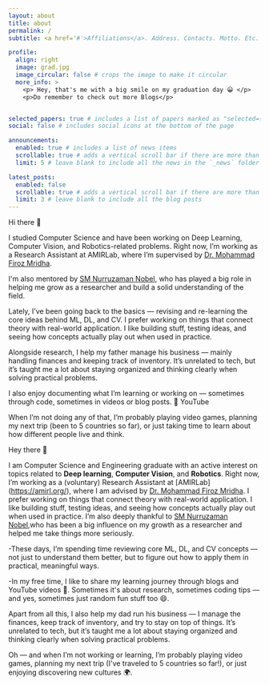 ```yaml
---
layout: about
title: about
permalink: /
subtitle: <a href='#'>Affiliations</a>. Address. Contacts. Motto. Etc.

profile:
  align: right
  image: grad.jpg
  image_circular: false # crops the image to make it circular
  more_info: >
    <p> Hey, that's me with a big smile on my graduation day 😀 </p>
    <p>Do remember to check out more Blogs</p>


selected_papers: true # includes a list of papers marked as "selected={true}"
social: false # includes social icons at the bottom of the page

announcements:
  enabled: true # includes a list of news items
  scrollable: true # adds a vertical scroll bar if there are more than 3 news items
  limit: 5 # leave blank to include all the news in the `_news` folder

latest_posts:
  enabled: false
  scrollable: true # adds a vertical scroll bar if there are more than 3 new posts items
  limit: 3 # leave blank to include all the blog posts
---
```



Hi there 👋

I studied Computer Science and have been working on Deep Learning, Computer Vision, and Robotics-related problems. Right now, I’m working as a Research Assistant at AMIRLab, where I’m supervised by [Dr. Mohammad Firoz Mridha](https://www.aiub.edu/faculty-list/faculty-profile?q=firoz.mridha#firoz.mridha@aiub.edu). 

I'm also mentored by [SM Nurruzaman Nobel](https://www.linkedin.com/in/iamnobel/?originalSubdomain=my), who has played a big role in helping me grow as a researcher and build a solid understanding of the field.

Lately, I’ve been going back to the basics — revising and re-learning the core ideas behind ML, DL, and CV. I prefer working on things that connect theory with real-world application. I like building stuff, testing ideas, and seeing how concepts actually play out when used in practice.

Alongside research, I help my father manage his business — mainly handling finances and keeping track of inventory. It’s unrelated to tech, but it’s taught me a lot about staying organized and thinking clearly when solving practical problems.

I also enjoy documenting what I’m learning or working on — sometimes through code, sometimes in videos or blog posts.
🎥 YouTube

When I’m not doing any of that, I’m probably playing video games, planning my next trip (been to 5 countries so far), or just taking time to learn about how different people live and think.







Hey there 👋

I am  Computer Science and Engineering graduate with an active interest on topics related to **Deep learning**, **Computer Vision**, and **Robotics**. Right now, I’m working as a (voluntary) Research Assistant at [AMIRLab] (https://amirl.org/), where I am advised by [Dr. Mohammad Firoz Mridha](https://www.aiub.edu/faculty-list/faculty-profile?q=firoz.mridha#firoz.mridha@aiub.edu). I prefer working on things that connect theory with real-world application. I like building stuff, testing ideas, and seeing how concepts actually play out when used in practice. I’m also deeply thankful to [SM Nurruzaman Nobel](https://www.linkedin.com/in/iamnobel/?originalSubdomain=my),who has been a big influence on my growth as a researcher and helped me take things more seriously.


-These days, I’m spending time reviewing core ML, DL, and CV concepts — not just to understand them better, but to figure out how to apply them in practical, meaningful ways.

-In my free time, I like to share my learning journey through blogs and YouTube videos 🎥. Sometimes it's about research, sometimes coding tips — and yes, sometimes just random fun stuff too 😄.

Apart from all this, I also help my dad run his business — I manage the finances, keep track of inventory, and try to stay on top of things. It’s unrelated to tech, but it’s taught me a lot about staying organized and thinking clearly when solving practical problems.

Oh — and when I’m not working or learning, I’m probably playing video games, planning my next trip (I've traveled to 5 countries so far!), or just enjoying discovering new cultures 🌍.


